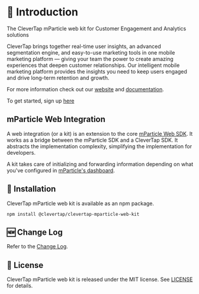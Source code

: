 # 👋 Introduction

The CleverTap mParticle web kit for Customer Engagement and Analytics solutions

CleverTap brings together real-time user insights, an advanced segmentation engine, and easy-to-use marketing tools in one mobile marketing platform — giving your team the power to create amazing experiences that deepen customer relationships. Our intelligent mobile marketing platform provides the insights you need to keep users engaged and drive long-term retention and growth.

For more information check out our [website](https://clevertap.com/ "CleverTap") and [documentation](https://developer.clevertap.com/docs/ "CleverTap Technical Documentation").

To get started, sign up [here](https://clevertap.com/live-product-demo/)

## mParticle Web Integration

A web integration (or a kit) is an extension to the core [mParticle Web SDK](https://github.com/mParticle/mparticle-javascript-sdk). It works as a bridge between the mParticle SDK and a CleverTap SDK. It abstracts the implementation complexity, simplifying the implementation for developers.

A kit takes care of initializing and forwarding information depending on what you've configured in [mParticle's dashboard](https://app.mparticle.com).

## 🎉 Installation

CleverTap mParticle web kit is available as an npm package.

```npm install @clevertap/clevertap-mparticle-web-kit```

## 🆕 Change Log

Refer to the [Change Log](/CHANGELOG.md).

## 📄 License

CleverTap mParticle web kit is released under the MIT license. See [LICENSE](/LICENSE) for details.
